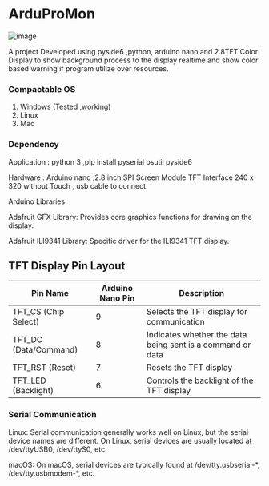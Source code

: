 <h1>ArduProMon</h1>

![image](https://github.com/user-attachments/assets/063d095f-81ef-4b94-a740-2f26b6f85c33)

<p>A project Developed using pyside6 ,python, arduino nano and 2.8TFT Color Display to show background process to the display realtime and show color based warning if program utilize over resources.</p>
<h3>Compactable OS</h3>
 <ol>
  <li>Windows (Tested ,working)</li>
  <li>Linux</li>
  <li>Mac</li>
</ol> 

<h3>Dependency</h3>
<p> Application : python 3 ,pip install pyserial psutil pyside6 </p>
<p>Hardware : Arduino nano ,2.8 inch SPI Screen Module TFT Interface 240 x 320 without Touch , usb cable to connect. </p>

<p>Arduino Libraries</p> 
<p>Adafruit GFX Library:  Provides core graphics functions for drawing on the display.</p>
<p>Adafruit ILI9341 Library: Specific driver for the ILI9341 TFT display.</p>

<h2>TFT Display Pin Layout</h2>
    <table>
        <thead>
            <tr>
                <th>Pin Name</th>
                <th>Arduino Nano Pin</th>
                <th>Description</th>
            </tr>
        </thead>
        <tbody>
            <tr>
                <td>TFT_CS (Chip Select)</td>
                <td>9</td>
                <td>Selects the TFT display for communication</td>
            </tr>
            <tr>
                <td>TFT_DC (Data/Command)</td>
                <td>8</td>
                <td>Indicates whether the data being sent is a command or data</td>
            </tr>
            <tr>
                <td>TFT_RST (Reset)</td>
                <td>7</td>
                <td>Resets the TFT display</td>
            </tr>
            <tr>
                <td>TFT_LED (Backlight)</td>
                <td>6</td>
                <td>Controls the backlight of the TFT display</td>
            </tr>
        </tbody>
    </table>
<h3>Serial Communication</h3>

<p> Linux: Serial communication generally works well on Linux, but the serial device names are different. On Linux, serial devices are usually located at /dev/ttyUSB0, /dev/ttyS0, etc. </p>
<p>macOS: On macOS, serial devices are typically found at /dev/tty.usbserial-*, /dev/tty.usbmodem-*, etc. </p>

